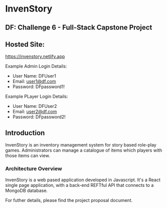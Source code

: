 # InvenStory
## DF: Challenge 6 - Full-Stack Capstone Project

## Hosted Site:
https://invenstory.netlify.app

Example Admin Login Details:
- User Name: DFUser1
- Email: user1@df.com
- Password: DFpassword1!

Example PLayer Login Details:
- User Name: DFUser2
- Email: user2@df.com
- Password: DFpassword2!

## Introduction
InvenStory is an inventory management system for story based role-play games. Administrators can manage a catalogue of items which players with those items can view.

### Architecture Overview
InvenStory is a web pased application developed in Javascript. It's a React single page application, with a back-end REFTful API that connects to a MongoDB database.

For futher details, please find the project proposal document.
